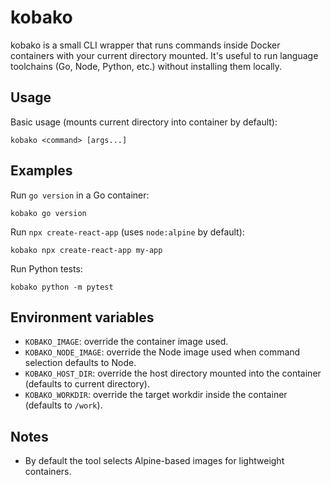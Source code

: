 kobako
======

kobako is a small CLI wrapper that runs commands inside Docker containers with your current directory mounted. It's useful to run language toolchains (Go, Node, Python, etc.) without installing them locally.

Usage
-----

Basic usage (mounts current directory into container by default):

```shell
kobako <command> [args...]
```

Examples
--------

Run `go version` in a Go container:

```shell
kobako go version
```

Run `npx create-react-app` (uses `node:alpine` by default):

```shell
kobako npx create-react-app my-app
```

Run Python tests:

```shell
kobako python -m pytest
```

Environment variables
---------------------

- `KOBAKO_IMAGE`: override the container image used.
- `KOBAKO_NODE_IMAGE`: override the Node image used when command selection defaults to Node.
- `KOBAKO_HOST_DIR`: override the host directory mounted into the container (defaults to current directory).
- `KOBAKO_WORKDIR`: override the target workdir inside the container (defaults to `/work`).

Notes
-----

- By default the tool selects Alpine-based images for lightweight containers.
